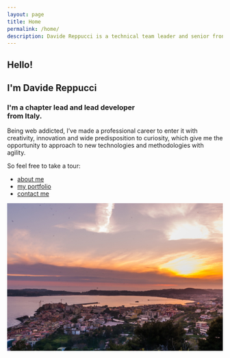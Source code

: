 ```yaml
---
layout: page
title: Home
permalink: /home/
description: Davide Reppucci is a technical team leader and senior front-end developer from Italy with 10 years of experience.
---
```


<section class="page-view home-view">
	<div class="content">
		<h1>Hello!</h1>
		<h2>I'm Davide Reppucci</h2>
		<h3>I'm a <strong>chapter lead and lead developer</strong><br /> from Italy.</h3>
		<p><span>Being web addicted, I’ve made a professional career to enter it</span> <span>with creativity, innovation and wide predisposition to curiosity,</span> <span>which give me the opportunity to approach to new technologies and methodologies with agility.</span></p>
		<p>So feel free to take a tour:</p>
		<ul>
			<li><a href="/about" title="about me" data-behavior="internal"><em></em><em></em><span>about me</span></a></li>
			<li><a href="/works" title="my portfolio" data-behavior="internal"><em></em><em></em><span>my portfolio</span></a></li>
			<li><a href="/contact" title="contact me" data-behavior="internal"><em></em><em></em><span>contact me</span></a></li>
		</ul>
	</div>
	<img src="/assets/gfx/views/home.jpg" data-type="background" alt="" title="" />
</section>
